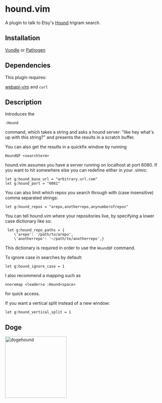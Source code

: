 hound.vim
=========

A plugin to talk to Etsy's [Hound](https://github.com/etsy/Hound) trigram search.

Installation
-------------
[Vundle](https://github.com/gmarik/Vundle.vim) or [Pathogen](https://github.com/tpope/vim-pathogen)

Dependencies
-------------
This plugin requires:

[webapi-vim](https://github.com/mattn/webapi-vim) and `curl`

Description
-------------

Introduces the

```
:Hound
```

command, which takes a string and asks a hound server: "like hey what's up with this string?" and presents the results in a scratch buffer.

You can also get the results in a quickfix window by running
```
HoundQF <searchterm>
```

hound.vim assumes you have a server running on localhost at port 6080. If you want to hit somewhere else you can redefine either in your .vimrc:

```vimscript
let g:hound_base_url = "arbitrary.url.com"
let g:hound_port = "6081"
```
You can also limit which repos you search through with (case insensitive) comma separated strings:

```vimscript
let g:hound_repos = "arepo,anotherrepo,anynumberofrepos"
```

You can tell hound.vim where your repositories live, by specifying a lower case
dictionary like so:
```vimscript
 let g:hound_repo_paths = {
    \'arepo': '/path/to/arepo',
    \'anotherrepo': '~/path/to/anotherrepo',}
```

This dictionary is required in order to use the `HoundQF` command.

To ignore case in searches by default:

```vimscript
let g:hound_ignore_case = 1
```

I also recommend a mapping such as

```vimscript
nnoremap <leader>a :Hound<space>
```
for quick access.

If you want a vertical split instead of a new window:
```vimscript
let g:hound_vertical_split = 1
```

Doge
------
<img src="https://i.imgflip.com/hoo6z.jpg" alt="dogehound" style="width: 200px;"/>
